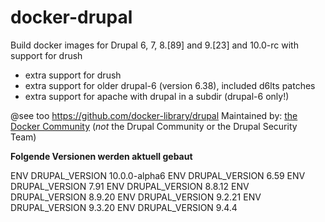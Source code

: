 # docker-drupal

Build docker images for Drupal 6, 7, 8.[89] and 9.[23] and 10.0-rc with support for drush

* extra support for drush
* extra support for older drupal-6 (version 6.38), included d6lts patches
* extra support for apache with drupal in a subdir (drupal-6 only!)

@see too https://github.com/docker-library/drupal
Maintained by: [the Docker Community](https://github.com/docker-library/drupal) (*not* the Drupal Community or the Drupal Security Team)


**Folgende Versionen werden aktuell gebaut**

ENV DRUPAL_VERSION 10.0.0-alpha6
ENV DRUPAL_VERSION 6.59
ENV DRUPAL_VERSION 7.91
ENV DRUPAL_VERSION 8.8.12
ENV DRUPAL_VERSION 8.9.20
ENV DRUPAL_VERSION 9.2.21
ENV DRUPAL_VERSION 9.3.20
ENV DRUPAL_VERSION 9.4.4
